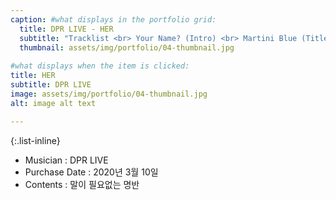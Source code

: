 ```yaml
---
caption: #what displays in the portfolio grid:
  title: DPR LIVE - HER
  subtitle: "Tracklist <br> Your Name? (Intro) <br> Martini Blue (Title) <br> Jasmine <br> Text Me <br> Is You Down" 
  thumbnail: assets/img/portfolio/04-thumbnail.jpg
  
#what displays when the item is clicked:
title: HER
subtitle: DPR LIVE
image: assets/img/portfolio/04-thumbnail.jpg
alt: image alt text

---
```


{:.list-inline} 
- Musician : DPR LIVE 
- Purchase Date : 2020년 3월 10일 
- Contents : 말이 필요없는 명반

